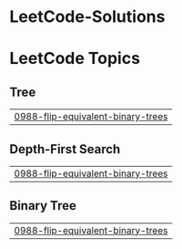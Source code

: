 # LeetCode-Solutions
<!---LeetCode Topics Start-->
# LeetCode Topics
## Tree
|  |
| ------- |
| [0988-flip-equivalent-binary-trees](https://github.com/mohammdhawa/LeetCode-Solutions/tree/master/0988-flip-equivalent-binary-trees) |
## Depth-First Search
|  |
| ------- |
| [0988-flip-equivalent-binary-trees](https://github.com/mohammdhawa/LeetCode-Solutions/tree/master/0988-flip-equivalent-binary-trees) |
## Binary Tree
|  |
| ------- |
| [0988-flip-equivalent-binary-trees](https://github.com/mohammdhawa/LeetCode-Solutions/tree/master/0988-flip-equivalent-binary-trees) |
<!---LeetCode Topics End-->